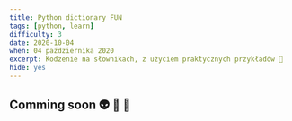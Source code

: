 ```yaml
---
title: Python dictionary FUN
tags: [python, learn]
difficulty: 3
date: 2020-10-04
when: 04 października 2020
excerpt: Kodzenie na słownikach, z użyciem praktycznych przykładów 🤏
hide: yes
---
```


## Comming soon 👽 👾 🤖
